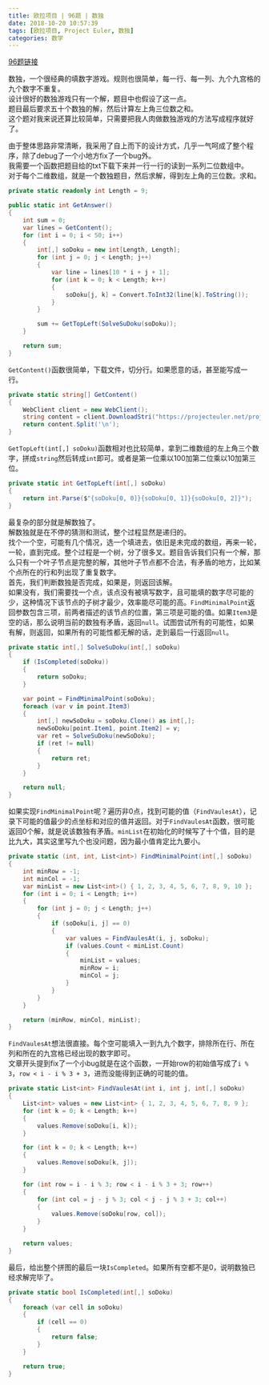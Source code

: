 ```yaml
---
title: 欧拉项目 | 96题 | 数独
date: 2018-10-20 10:57:39
tags: [欧拉项目, Project Euler, 数独]
categories: 数学
---
```

[96题链接](https://projecteuler.net/problem=96 "Problem 96 - Project Euler")

数独，一个很经典的填数字游戏。规则也很简单，每一行、每一列、九个九宫格的九个数字不重复。  
设计很好的数独游戏只有一个解，题目中也假设了这一点。  
题目最后要求五十个数独的解，然后计算左上角三位数之和。  
这个题对我来说还算比较简单，只需要把我人肉做数独游戏的方法写成程序就好了。

由于整体思路非常清晰，我采用了自上而下的设计方式，几乎一气呵成了整个程序，除了debug了一个小地方fix了一个bug外。  
我需要一个函数把题目给的txt下载下来并一行一行的读到一系列二位数组中。  
对于每个二维数组，就是一个数独题目，然后求解，得到左上角的三位数。求和。
``` csharp
private static readonly int Length = 9;

public static int GetAnswer()
{
    int sum = 0;
    var lines = GetContent();
    for (int i = 0; i < 50; i++)
    {
        int[,] soDoku = new int[Length, Length];
        for (int j = 0; j < Length; j++)
        {
            var line = lines[10 * i + j + 1];
            for (int k = 0; k < Length; k++)
            {
                soDoku[j, k] = Convert.ToInt32(line[k].ToString());
            }
        }

        sum += GetTopLeft(SolveSuDoku(soDoku));
    }

    return sum;
}
```

`GetContent()`函数很简单，下载文件，切分行。如果愿意的话，甚至能写成一行。
``` csharp
private static string[] GetContent()
{
    WebClient client = new WebClient();
    string content = client.DownloadStri("https://projecteuler.net/project/resources/p096_sudoktxt");
    return content.Split('\n');
}
```

`GetTopLeft(int[,] soDoku)`函数相对也比较简单，拿到二维数组的左上角三个数字，拼成`string`然后转成`int`即可。或者是第一位乘以100加第二位乘以10加第三位。
``` csharp
private static int GetTopLeft(int[,] soDoku)
{
    return int.Parse($"{soDoku[0, 0]}{soDoku[0, 1]}{soDoku[0, 2]}");
}
```

最复杂的部分就是解数独了。  
解数独就是在不停的猜测和测试，整个过程显然是递归的。  
找个一个空，可能有几个情况，选一个填进去，依旧是未完成的数组，再来一轮，一轮，直到完成。整个过程是一个树，分了很多叉。题目告诉我们只有一个解，那么只有一个叶子节点是完整的解，其他叶子节点都不合法，有矛盾的地方，比如某个点所在的行和列出现了重复数字。  
首先，我们判断数独是否完成，如果是，则返回该解。  
如果没有，我们需要找一个点，该点没有被填写数字，且可能填的数字尽可能的少，这种情况下该节点的子树才最少，效率能尽可能的高。`FindMinimalPoint`返回参数包含三项，前两者描述的该节点的位置，第三项是可能的值。如果`Item3`是空的话，那么说明当前的数独有矛盾，返回`null`。试图尝试所有的可能性，如果有解，则返回，如果所有的可能性都无解的话，走到最后一行返回`null`。
``` csharp
private static int[,] SolveSuDoku(int[,] soDoku)
{
    if (IsCompleted(soDoku))
    {
        return soDoku;
    }

    var point = FindMinimalPoint(soDoku);
    foreach (var v in point.Item3)
    {
        int[,] newSoDoku = soDoku.Clone() as int[,];
        newSoDoku[point.Item1, point.Item2] = v;
        var ret = SolveSuDoku(newSoDoku);
        if (ret != null)
        {
            return ret;
        }
    }

    return null;
}
```

如果实现`FindMinimalPoint`呢？遍历非0点，找到可能的值（`FindVaulesAt`），记录下可能的值最少的点坐标和对应的值并返回。对于`FindVaulesAt`函数，很可能返回0个解，就是说该数独有矛盾。`minList`在初始化的时候写了十个值，目的是比九大，其实这里写九个也没问题，因为最小值肯定比九要小。
``` csharp
private static (int, int, List<int>) FindMinimalPoint(int[,] soDoku)
{
    int minRow = -1;
    int minCol = -1;
    var minList = new List<int>() { 1, 2, 3, 4, 5, 6, 7, 8, 9, 10 };
    for (int i = 0; i < Length; i++)
    {
        for (int j = 0; j < Length; j++)
        {
            if (soDoku[i, j] == 0)
            {
                var values = FindVaulesAt(i, j, soDoku);
                if (values.Count < minList.Count)
                {
                    minList = values;
                    minRow = i;
                    minCol = j;
                }
            }
        }
    }

    return (minRow, minCol, minList);
}
```

`FindVaulesAt`想法很直接。每个空可能填入一到九九个数字，排除所在行、所在列和所在的九宫格已经出现的数字即可。  
文章开头提到fix了一个小bug就是在这个函数，一开始row的初始值写成了`i % 3`，`row < i - i % 3 + 3`，进而没能得到正确的可能的值。
``` csharp
private static List<int> FindVaulesAt(int i, int j, int[,] soDoku)
{
    List<int> values = new List<int> { 1, 2, 3, 4, 5, 6, 7, 8, 9 };
    for (int k = 0; k < Length; k++)
    {
        values.Remove(soDoku[i, k]);
    }

    for (int k = 0; k < Length; k++)
    {
        values.Remove(soDoku[k, j]);
    }

    for (int row = i - i % 3; row < i - i % 3 + 3; row++)
    {
        for (int col = j - j % 3; col < j - j % 3 + 3; col++)
        {
            values.Remove(soDoku[row, col]);
        }
    }

    return values;
}
```

最后，给出整个拼图的最后一块`IsCompleted`。如果所有空都不是0，说明数独已经求解完毕了。
``` csharp
private static bool IsCompleted(int[,] soDoku)
{
    foreach (var cell in soDoku)
    {
        if (cell == 0)
        {
            return false;
        }
    }

    return true;
}
```
